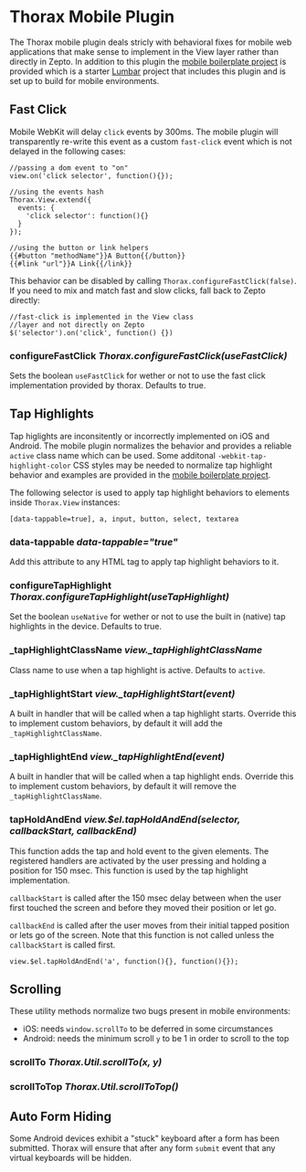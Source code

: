 Thorax Mobile Plugin
====================

The Thorax mobile plugin deals stricly with behavioral fixes for mobile web applications that make sense to implement in the View layer rather than directly in Zepto. In addition to this plugin the [mobile boilerplate project](https://github.com/walmartlabs/thorax-boilerplate) is provided which is a starter [Lumbar](http://walmartlabs.github.com/lumbar) project that includes this plugin and is set up to build for mobile environments.

## Fast Click

Mobile WebKit will delay `click` events by 300ms. The mobile plugin will transparently re-write this event as a custom `fast-click` event which is not delayed in the following cases:
    
    //passing a dom event to "on" 
    view.on('click selector', function(){});

    //using the events hash
    Thorax.View.extend({
      events: {
        'click selector': function(){}
      }
    });

    //using the button or link helpers
    {{#button "methodName"}}A Button{{/button}}
    {{#link "url"}}A Link{{/link}}

This behavior can be disabled by calling `Thorax.configureFastClick(false)`. If you need to mix and match fast and slow clicks, fall back to Zepto directly:
    
    //fast-click is implemented in the View class
    //layer and not directly on Zepto
    $('selector').on('click', function() {})

### configureFastClick *Thorax.configureFastClick(useFastClick)*

Sets the boolean `useFastClick` for wether or not to use the fast click implementation provided by thorax. Defaults to true.

## Tap Highlights

Tap higlights are inconsitently or incorrectly implemented on iOS and Android. The mobile plugin normalizes the behavior and provides a reliable `active` class name which can be used. Some additonal `-webkit-tap-highlight-color` CSS styles may be needed to normalize tap highlight behavior and examples are provided in the [mobile boilerplate project](https://github.com/walmartlabs/thorax-boilerplate).

The following selector is used to apply tap highlight behaviors to elements inside `Thorax.View` instances:

    [data-tappable=true], a, input, button, select, textarea

### data-tappable *data-tappable="true"*

Add this attribute to any HTML tag to apply tap highlight behaviors to it.

### configureTapHighlight *Thorax.configureTapHighlight(useTapHighlight)*

Set the boolean `useNative` for wether or not to use the built in (native) tap highlights in the device. Defaults to true.

### _tapHighlightClassName *view._tapHighlightClassName*

Class name to use when a tap highlight is active. Defaults to `active`.

### _tapHighlightStart *view._tapHighlightStart(event)*

A built in handler that will be called when a tap highlight starts. Override this to implement custom behaviors, by default it will add the `_tapHighlightClassName`.

### _tapHighlightEnd *view._tapHighlightEnd(event)*

A built in handler that will be called when a tap highlight ends. Override this to implement custom behaviors, by default it will remove the `_tapHighlightClassName`.

### tapHoldAndEnd *view.$el.tapHoldAndEnd(selector, callbackStart, callbackEnd)*

This function adds the tap and hold event to the given elements. The registered handlers are activated by the user pressing and holding a position for 150 msec. This function is used by the tap highlight implementation.

`callbackStart` is called after the 150 msec delay between when the user first touched the screen and before they moved their position or let go.

`callbackEnd` is called after the user moves from their initial tapped position or lets go of the screen. Note that this function is not called unless the `callbackStart` is called first.

    view.$el.tapHoldAndEnd('a', function(){}, function(){});

## Scrolling

These utility methods normalize two bugs present in mobile environments:

- iOS: needs `window.scrollTo` to be deferred in some circumstances
- Android: needs the minimum scroll `y` to be 1 in order to scroll to the top

### scrollTo *Thorax.Util.scrollTo(x, y)*

### scrollToTop *Thorax.Util.scrollToTop()*

## Auto Form Hiding

Some Android devices exhibit a "stuck" keyboard after a form has been submitted. Thorax will ensure that after any form `submit` event that any virtual keyboards will be hidden.
